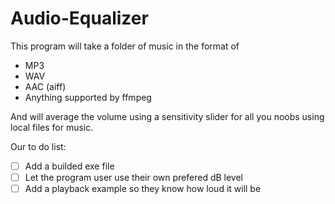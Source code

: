 # Audio-Equalizer

This program will take a folder of music in the format of
 * MP3
 * WAV
 * AAC (aiff)
 * Anything supported by ffmpeg

And will average the volume using a sensitivity slider for all you noobs
using local files for music.

Our to do list:
- [ ] Add a builded exe file
- [ ] Let the program user use their own prefered dB level
- [ ] Add a playback example so they know how loud it will be
